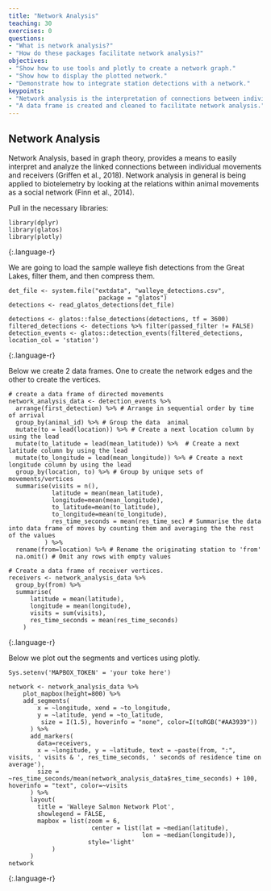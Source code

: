 ```yaml
---
title: "Network Analysis"
teaching: 30
exercises: 0
questions:
- "What is network analysis?"
- "How do these packages facilitate network analysis?"
objectives:
- "Show how to use tools and plotly to create a network graph."
- "Show how to display the plotted network."
- "Demonstrate how to integrate station detections with a network."
keypoints:
- "Network analysis is the interpretation of connections between individual movements and receivers."
- "A data frame is created and cleaned to facilitate network analysis."
---
```


## Network Analysis
Network Analysis, based in graph theory, provides a means to easily interpret and analyze the linked connections between individual movements and receivers (Griffen et al., 2018). Network analysis in general is being applied to biotelemetry by looking at the relations within animal movements as a social network (Finn et al., 2014).

Pull in the necessary libraries:

~~~
library(dplyr)
library(glatos)
library(plotly)  
~~~
{:.language-r}

We are going to load the sample walleye fish detections from the Great Lakes, filter them, and then compress them.

~~~
det_file <- system.file("extdata", "walleye_detections.csv",
                         package = "glatos")
detections <- read_glatos_detections(det_file)

detections <- glatos::false_detections(detections, tf = 3600)
filtered_detections <- detections %>% filter(passed_filter != FALSE)
detection_events <- glatos::detection_events(filtered_detections, location_col = 'station')  
~~~
{:.language-r}

Below we create 2 data frames. One to create the network edges and the other to create the vertices.

~~~
# create a data frame of directed movements
network_analysis_data <- detection_events %>%
  arrange(first_detection) %>% # Arrange in sequential order by time of arrival
  group_by(animal_id) %>% # Group the data  animal
  mutate(to = lead(location)) %>% # Create a next location column by using the lead
  mutate(to_latitude = lead(mean_latitude)) %>%  # Create a next latitude column by using the lead
  mutate(to_longitude = lead(mean_longitude)) %>% # Create a next longitude column by using the lead
  group_by(location, to) %>% # Group by unique sets of movements/vertices
  summarise(visits = n(),
            latitude = mean(mean_latitude),
            longitude=mean(mean_longitude),
            to_latitude=mean(to_latitude),
            to_longitude=mean(to_longitude),
            res_time_seconds = mean(res_time_sec) # Summarise the data into data frame of moves by counting them and averaging the the rest of the values
          ) %>%
  rename(from=location) %>% # Rename the originating station to 'from'
  na.omit() # Omit any rows with empty values

# Create a data frame of receiver vertices.
receivers <- network_analysis_data %>%
  group_by(from) %>%
  summarise(
      latitude = mean(latitude),
      longitude = mean(longitude),
      visits = sum(visits),
      res_time_seconds = mean(res_time_seconds)
    )
~~~
{:.language-r}

Below we plot out the segments and vertices using plotly.

~~~
Sys.setenv('MAPBOX_TOKEN' = 'your toke here')

network <- network_analysis_data %>%
    plot_mapbox(height=800) %>%
    add_segments(
        x = ~longitude, xend = ~to_longitude,
        y = ~latitude, yend = ~to_latitude,
         size = I(1.5), hoverinfo = "none", color=I(toRGB("#AA3939"))
      ) %>%
      add_markers(
        data=receivers,
        x = ~longitude, y = ~latitude, text = ~paste(from, ":", visits, ' visits & ', res_time_seconds, ' seconds of residence time on average'),
        size = ~res_time_seconds/mean(network_analysis_data$res_time_seconds) + 100, hoverinfo = "text", color=~visits
      ) %>%
      layout(
        title = 'Walleye Salmon Network Plot',
        showlegend = FALSE,
        mapbox = list(zoom = 6,
                       center = list(lat = ~median(latitude),
                                     lon = ~median(longitude)),
                      style='light'
            )
      )
network  
~~~
{:.language-r}
